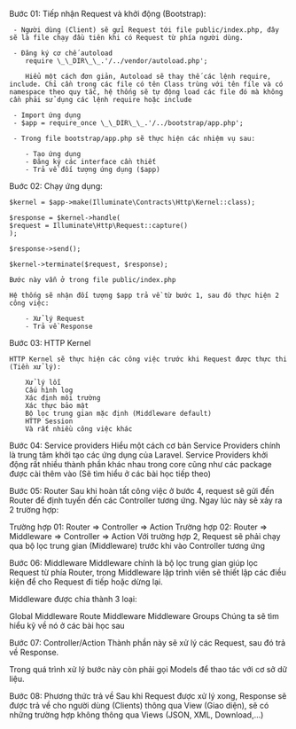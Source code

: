 Bước 01: Tiếp nhận Request và khởi động (Bootstrap):

     - Người dùng (Client) sẽ gửi Request tới file public/index.php, đây sẽ là file chạy đầu tiên khi có Request từ phía người dùng.

     - Đăng ký cơ chế autoload
        require \_\_DIR\_\_.'/../vendor/autoload.php';

        Hiểu một cách đơn giản, Autoload sẽ thay thế các lệnh require, include. Chỉ cần trong các file có tên Class trùng với tên file và có namespace theo quy tắc, hệ thống sẽ tự động load các file đó mà không cần phải sử dụng các lệnh require hoặc include

     - Import ứng dụng
     - $app = require_once \_\_DIR\_\_.'/../bootstrap/app.php';

     - Trong file bootstrap/app.php sẽ thực hiện các nhiệm vụ sau:

        - Tạo ứng dụng
        - Đăng ký các interface cần thiết
        - Trả về đối tượng ứng dụng ($app)

Buớc 02: Chạy ứng dụng:

    $kernel = $app->make(Illuminate\Contracts\Http\Kernel::class);

    $response = $kernel->handle(
    $request = Illuminate\Http\Request::capture()
    );

    $response->send();

    $kernel->terminate($request, $response);

    Bước này vẫn ở trong file public/index.php

    Hệ thống sẽ nhận đối tượng $app trả về từ bước 1, sau đó thực hiện 2 công việc:

        - Xử lý Request
        - Trả về Response

Bước 03: HTTP Kernel

    HTTP Kernel sẽ thực hiện các công việc trước khi Request được thực thi (Tiền xử lý):

        Xử lý lỗi
        Cấu hình log
        Xác định môi trường
        Xác thực bảo mật
        Bộ lọc trung gian mặc định (Middleware default)
        HTTP Session
        Và rất nhiều công việc khác

Bước 04: Service providers
Hiểu một cách cơ bản Service Providers chính là trung tâm khởi tạo các ứng dụng của Laravel. Service Providers khởi động rất nhiều thành phần khác nhau trong core cũng như các package được cài thêm vào (Sẽ tìm hiểu ở các bài học tiếp theo)

Bước 05: Router
Sau khi hoàn tất công việc ở bước 4, request sẽ gửi đến Router để định tuyến đến các Controller tương ứng. Ngay lúc này sẽ xảy ra 2 trường hợp:

Trường hợp 01: Router => Controller => Action
Trường hợp 02: Router => Middleware => Controller => Action
Với trường hợp 2, Request sẽ phải chạy qua bộ lọc trung gian (Middleware) trước khi vào Controller tương ứng

Bước 06: Middleware
Middleware chính là bộ lọc trung gian giúp lọc Request từ phía Router, trong Middleware lập trình viên sẽ thiết lập các điều kiện để cho Request đi tiếp hoặc dừng lại.

Middleware được chia thành 3 loại:

Global Middleware
Route Middleware
Middleware Groups
Chúng ta sẽ tìm hiểu kỹ về nó ở các bài học sau

Bước 07: Controller/Action
Thành phần này sẽ xử lý các Request, sau đó trả về Response.

Trong quá trình xử lý bước này còn phải gọi Models để thao tác với cơ sở dữ liệu.

Bước 08: Phương thức trả về
Sau khi Request được xử lý xong, Response sẽ được trả về cho người dùng (Clients) thông qua View (Giao diện), sẽ có những trường hợp không thông qua Views (JSON, XML, Download,…)
